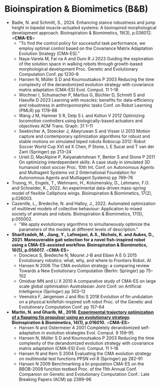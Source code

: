 # Bioinspiration & Biomimetics (B&B)

* Badie, N. and Schmitt, S., 2024. Enhancing stance robustness and jump height in bipedal muscle-actuated systems: A bioinspired morphological development approach. Bioinspiration & Biomimetics, 19(3), p.036012. <**CMA-ES**>
  * "To find the control policy for successful task performance, we employ optimal control based on the Covariance Matrix Adaptation Evolution Strategy (CMA-ES)."
  * Naya-Varela M, Faí na A and Duro R J 2023 Guiding the exploration of the solution space in walking robots through growth-based morphological development Proc. Genetic and Evolutionary Computation Conf. pp 1230–8
  * Hansen N, Müller S D and Koumoutsakos P 2003 Reducing the time complexity of the derandomized evolution strategy with covariance matrix adaptation (CMA-ES) Evol. Comput. 11 1–18
  * Wochner I, Schumacher P, Martius G, Büchler D, Schmitt S and Haeufle D 2023 Learning with muscles: benefits for data-efficiency and robustness in anthropomorphic tasks Conf. on Robot Learning (PMLR) pp 1178–88
  * Wang J M, Hamner S R, Delp S L and Koltun V 2012 Optimizing locomotion controllers using biologically-based actuators and objectives ACM Trans. Graph. 31 1–11
  * Seekircher A, Stoecker J, Abeyruwan S and Visser U 2013 Motion capture and contemporary optimization algorithms for robust and stable motions on simulated biped robots Robocup 2012: Robot Soccer World Cup XVI ed X Chen, P Stone, L E Sucar and T van der Zant (Springer) pp 213–24
  * Urieli D, MacAlpine P, Kalyanakrishnan Y, Bentor S and Stone P 2011 On optimizing interdependent skills: A case study in simulated 3D humanoid robot soccer Proc. 10th Int. Conf. on Autonomous Agents and Multiagent Systems vol 2 (International Foundation for Autonomous Agents and Multiagent Systems) pp 769–76
* Truong, H., Engels, T., Wehmann, H., Kolomenskiy, D., Lehmann, F.O. and Schneider, K., 2022. An experimental data-driven mass-spring model of flexible Calliphora wings. Bioinspiration & Biomimetics, 17(2), p.026003.
* Cazenille, L., Bredeche, N. and Halloy, J., 2022. Automated optimization of multilevel models of collective behaviour: Application to mixed society of animals and robots. Bioinspiration & Biomimetics, 17(5), p.055002.
  * "We apply evolutionary algorithms to simultaneously optimize the parameters of the models at different levels of description."
* **Sharifzadeh, M., Jiang, Y., Lafmejani, A.S., Nichols, K. and Aukes, D., 2021. Maneuverable gait selection for a novel fish-inspired robot using a CMA-ES-assisted workflow. Bioinspiration & Biomimetics, 16(5), p.056017.** <**CMA-ES**>
  * Doncieux S, Bredeche N, Mouret J-B and Eiben A E G 2015 Evolutionary robotics: what, why, and where to Frontiers Robot. AI
  * Hansen N 2006 The CMA evolution strategy: a comparing review Towards a New Evolutionary Computation (Berlin: Springer) pp 75–102
  * Omidvar MN and Li X 2010 A comparative study of CMA-ES on large scale global optimisation Australasian Joint Conf. on Artificial Intelligence (Springer) pp 303–12
  * Veenstra F, Jørgensen J and Risi S 2018 Evolution of fin undulation on a physical knifefish-inspired soft robot Proc. of the Genetic and Evolutionary Computation Conf. pp 157–64
* **Martin, N. and Gharib, M., 2018. [Experimental trajectory optimization of a flapping fin propulsor using an evolutionary strategy](https://iopscience.iop.org/article/10.1088/1748-3190/aaefa5). Bioinspiration & Biomimetics, 14(1), p.016010.** <**CMA-ES**>
  * Hansen N and Ostermeier A 2001 Completely derandomized self-adaptation in evolution strategies Evol. Comput. 9 159–95
  * Hansen N, Müller S D and Koumoutsakos P 2003 Reducing the time complexity of the derandomized evolution strategy with covariance matrix adaptation (CMA-ES) Evol. Comput. 11 1–18
  * Hansen N and Kern S 2004 Evaluating the CMA evolution strategy on multimodal test functions PPSN vol 8 (Springer) pp 282–91
  * Hansen N 2009 Benchmarking a bi-population CMA-ES on the BBOB-2009 function testbed Proc. of the 11th Annual Conf. Companion on Genetic and Evolutionary Computation Conf.: Late Breaking Papers (ACM) pp 2389–96
